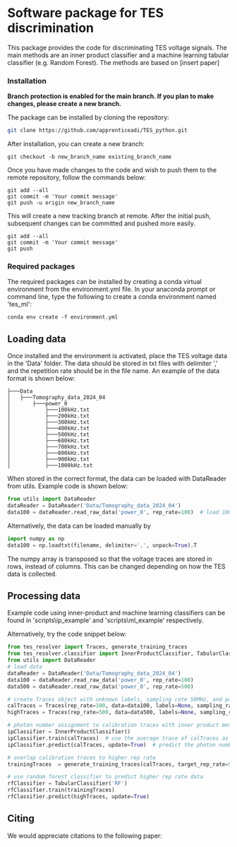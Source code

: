 # Software package for TES discrimination

This package provides the code for discriminating TES voltage signals. The main methods are an inner product classifier 
and a machine learning tabular classifier (e.g. Random Forest). The methods are based on [insert paper]

### Installation
**Branch protection is enabled for the main branch. If you plan to make changes, please create a new branch.**

The package can be installed by cloning the repository: 
```sh
git clone https://github.com/apprenticeadi/TES_python.git
```

After installation, you can create a new branch:
```commandline
git checkout -b new_branch_name existing_branch_name
```
Once you have made changes to the code and wish to push them to the remote repository, follow the commands below:
```commandline
git add --all
git commit -m 'Your commit message' 
git push -u origin new_branch_name
```
This will create a new tracking branch at remote. After the initial push, subsequent changes can be committed and pushed more easily. 
```commandline
git add --all
git commit -m 'Your commit message' 
git push 
```

### Required packages 
The required packages can be installed by creating a conda virtual environment from the environment.yml file. In your 
anaconda prompt or command line, type the following to create a conda environment named 'tes_ml': 
```commandline
conda env create -f environment.yml 
```

## Loading data
Once installed and the environment is activated, place the TES voltage data in the 'Data' folder. The data should be stored
in txt files with delimiter ',' and the repetition rate should be in the file name. An example of the data format is shown below: 
```commandline
├───Data
│   ├───Tomography_data_2024_04
│       ├───power_0
│           ├───100kHz.txt
│           ├───200kHz.txt
│           ├───300kHz.txt
│           ├───400kHz.txt
│           ├───500kHz.txt
│           ├───600kHz.txt
│           ├───700kHz.txt
│           ├───800kHz.txt
│           ├───900kHz.txt
│           ├───1000kHz.txt
```

When stored in the correct format, the data can be loaded with DataReader from utils. Example code is shown below: 
```python
from utils import DataReader
dataReader = DataReader('Data/Tomography_data_2024_04')
data100 = dataReader.read_raw_data('power_0', rep_rate=100)  # load 100kHz data
```
Alternatively, the data can be loaded manually by
```python
import numpy as np 
data100 = np.loadtxt(filename, delimiter=',', unpack=True).T
```
The numpy array is transposed so that the voltage traces are stored in rows, instead of columns. This can be changed 
depending on how the TES data is collected.

## Processing data
Example code using inner-product and machine learning classifiers can be found in 'scripts\ip_example\' and 'scripts\ml_example\' respectively.

Alternatively, try the code snippet below: 
```python
from tes_resolver import Traces, generate_training_traces
from tes_resolver.classifier import InnerProductClassifier, TabularClassifier
from utils import DataReader
# load data 
dataReader = DataReader('Data/Tomography_data_2024_04')
data100 = dataReader.read_raw_data('power_0', rep_rate=100)
data500 = dataReader.read_raw_data('power_0', rep_rate=500)

# create Traces object with unknown labels, sampling rate 50MHz, and parse data such that each row of the data is a voltage trace. 
calTraces = Traces(rep_rate=100, data=data100, labels=None, sampling_rate=5e4, parse_data=True)  # calibration traces
highTraces = Traces(rep_rate=500, data=data500, labels=None, sampling_rate=5e4, parse_data=True)  # high rep-rate traces

# photon number assignment to calibration traces with inner product method
ipClassifier = InnerProductClassifier()
ipClassifier.train(calTraces)  # use the average trace of calTraces as reference trace in inner product
ipClassifier.predict(calTraces, update=True)  # predict the photon number and update the labels attributes of calTraces

# overlap calibration traces to higher rep rate
trainingTraces  = generate_training_traces(calTraces, target_rep_rate=500)

# use random forest classifier to predict higher rep rate data 
rfClassifier = TabularClassifier('RF')
rfClassifier.train(trainingTraces)
rfClassifier.predict(highTraces, update=True)
```
## Citing
We would appreciate citations to the following paper: 
